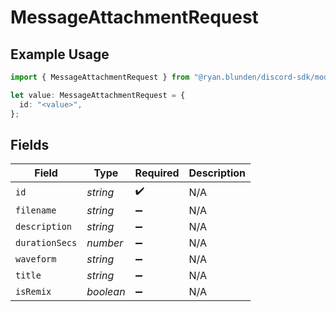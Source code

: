 # MessageAttachmentRequest

## Example Usage

```typescript
import { MessageAttachmentRequest } from "@ryan.blunden/discord-sdk/models/components";

let value: MessageAttachmentRequest = {
  id: "<value>",
};
```

## Fields

| Field              | Type               | Required           | Description        |
| ------------------ | ------------------ | ------------------ | ------------------ |
| `id`               | *string*           | :heavy_check_mark: | N/A                |
| `filename`         | *string*           | :heavy_minus_sign: | N/A                |
| `description`      | *string*           | :heavy_minus_sign: | N/A                |
| `durationSecs`     | *number*           | :heavy_minus_sign: | N/A                |
| `waveform`         | *string*           | :heavy_minus_sign: | N/A                |
| `title`            | *string*           | :heavy_minus_sign: | N/A                |
| `isRemix`          | *boolean*          | :heavy_minus_sign: | N/A                |